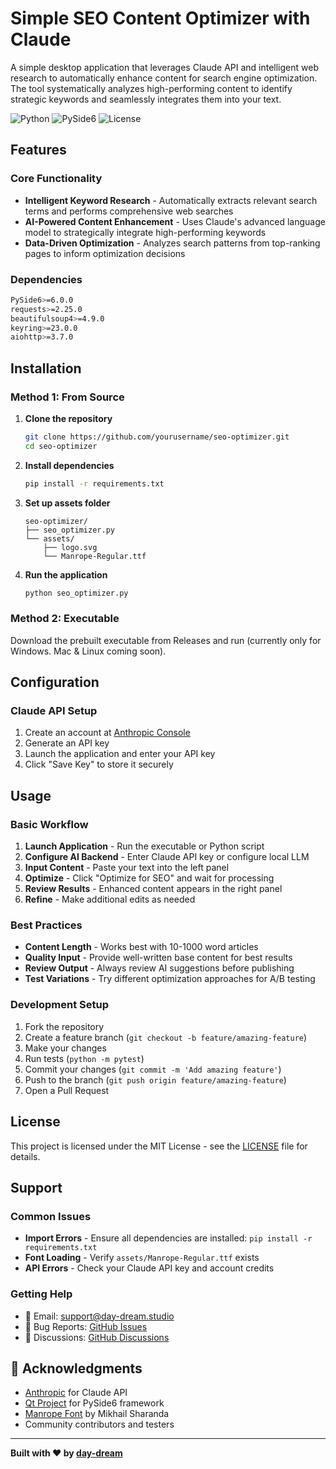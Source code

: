 # Simple SEO Content Optimizer with Claude

A simple desktop application that leverages Claude API and intelligent web research to automatically enhance content for search engine optimization. The tool systematically analyzes high-performing content to identify strategic keywords and seamlessly integrates them into your text.

![Python](https://img.shields.io/badge/python-v3.8+-blue.svg)
![PySide6](https://img.shields.io/badge/PySide6-6.0+-green.svg)
![License](https://img.shields.io/badge/license-MIT-blue.svg)

## Features

### Core Functionality

- **Intelligent Keyword Research** - Automatically extracts relevant search terms and performs comprehensive web searches
- **AI-Powered Content Enhancement** - Uses Claude's advanced language model to strategically integrate high-performing keywords
- **Data-Driven Optimization** - Analyzes search patterns from top-ranking pages to inform optimization decisions

### Dependencies

```bash
PySide6>=6.0.0
requests>=2.25.0
beautifulsoup4>=4.9.0
keyring>=23.0.0
aiohttp>=3.7.0
```

## Installation

### Method 1: From Source

1. **Clone the repository**

   ```bash
   git clone https://github.com/yourusername/seo-optimizer.git
   cd seo-optimizer
   ```

2. **Install dependencies**

   ```bash
   pip install -r requirements.txt
   ```

3. **Set up assets folder**

   ```
   seo-optimizer/
   ├── seo_optimizer.py
   └── assets/
       ├── logo.svg
       └── Manrope-Regular.ttf
   ```

4. **Run the application**
   ```bash
   python seo_optimizer.py
   ```

### Method 2: Executable

Download the prebuilt executable from Releases and run (currently only for Windows. Mac & Linux coming soon).

## Configuration

### Claude API Setup

1. Create an account at [Anthropic Console](https://console.anthropic.com)
2. Generate an API key
3. Launch the application and enter your API key
4. Click "Save Key" to store it securely

## Usage

### Basic Workflow

1. **Launch Application** - Run the executable or Python script
2. **Configure AI Backend** - Enter Claude API key or configure local LLM
3. **Input Content** - Paste your text into the left panel
4. **Optimize** - Click "Optimize for SEO" and wait for processing
5. **Review Results** - Enhanced content appears in the right panel
6. **Refine** - Make additional edits as needed

### Best Practices

- **Content Length** - Works best with 10-1000 word articles
- **Quality Input** - Provide well-written base content for best results
- **Review Output** - Always review AI suggestions before publishing
- **Test Variations** - Try different optimization approaches for A/B testing

### Development Setup

1. Fork the repository
2. Create a feature branch (`git checkout -b feature/amazing-feature`)
3. Make your changes
4. Run tests (`python -m pytest`)
5. Commit your changes (`git commit -m 'Add amazing feature'`)
6. Push to the branch (`git push origin feature/amazing-feature`)
7. Open a Pull Request

## License

This project is licensed under the MIT License - see the [LICENSE](LICENSE) file for details.

## Support

### Common Issues

- **Import Errors** - Ensure all dependencies are installed: `pip install -r requirements.txt`
- **Font Loading** - Verify `assets/Manrope-Regular.ttf` exists
- **API Errors** - Check your Claude API key and account credits

### Getting Help

- 📧 Email: support@day-dream.studio
- 🐛 Bug Reports: [GitHub Issues](https://github.com/yourusername/seo-optimizer/issues)
- 💬 Discussions: [GitHub Discussions](https://github.com/yourusername/seo-optimizer/discussions)

## 🙏 Acknowledgments

- [Anthropic](https://anthropic.com) for Claude API
- [Qt Project](https://qt.io) for PySide6 framework
- [Manrope Font](https://github.com/sharanda/manrope) by Mikhail Sharanda
- Community contributors and testers

---

**Built with ❤️ by [day-dream](https://day-dream.studio)**
